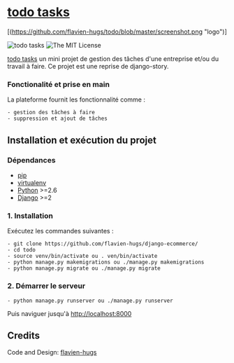 # [todo tasks](https://github.com/flavien-hugs/django-ecommerce/)&nbsp;

[(https://github.com/flavien-hugs/todo/blob/master/screenshot.png "logo")]

![[todo tasks](https://github.com/flavien-hugs/django-ecommerce/)](https://imggit.shields.io/badge/unsta-live--demo-orange.svg?style=flat)
![The MIT License](http://img.shields.io/badge/License-MIT-green.svg?style=flat)

[todo tasks](https://github.com/flavien-hugs/todo/) un mini projet de gestion des tâches d'une entreprise et/ou du travail à faire. Ce projet est une reprise de django-story.

### Fonctionalité et prise en main
La plateforme fournit les fonctionnalité comme :

    - gestion des tâches à faire
    - suppression et ajout de tâches

Installation et exécution du projet
-----------------------------------

### Dépendances
* [pip](https://github.com/pypa/pip/)
* [virtualenv](https://pypi.python.org/pypi/virtualenv/)
* [Python](https://www.python.org/) >=2.6
* [Django](https://docs.djangoproject.com/) >=2


### 1. Installation
Exécutez les commandes suivantes :

    - git clone https://github.com/flavien-hugs/django-ecommerce/
    - cd todo
    - source venv/bin/activate ou . ven/bin/activate
    - python manage.py makemigrations ou ./manage.py makemigrations
    - python manage.py migrate ou ./manage.py migrate

### 2. Démarrer le serveur

    - python manage.py runserver ou ./manage.py runserver

Puis naviguer jusqu'à <http://localhost:8000>


Credits
------------

Code and Design: [flavien-hugs](https://twitter.com/flavien_hugs)
